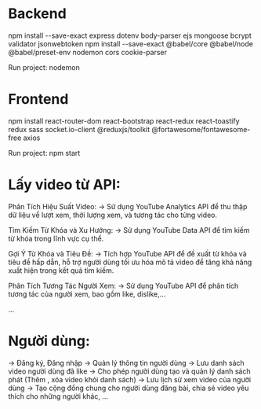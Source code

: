 # Backend

npm install --save-exact express dotenv body-parser ejs mongoose bcrypt validator jsonwebtoken
npm install --save-exact @babel/core @babel/node @babel/preset-env nodemon cors cookie-parser

Run project: nodemon

# Frontend

npm install react-router-dom react-bootstrap react-redux react-toastify redux sass socket.io-client @reduxjs/toolkit @fortawesome/fontawesome-free axios

Run project: npm start

# Lấy video từ API:

Phân Tích Hiệu Suất Video:
-> Sử dụng YouTube Analytics API để thu thập dữ liệu về lượt xem, thời lượng xem, và tương tác cho từng video.

Tìm Kiếm Từ Khóa và Xu Hướng:
-> Sử dụng YouTube Data API để tìm kiếm từ khóa trong lĩnh vực cụ thể.

Gợi Ý Từ Khóa và Tiêu Đề:
-> Tích hợp YouTube API để đề xuất từ khóa và tiêu đề hấp dẫn, hỗ trợ người dùng tối ưu hóa mô tả video để tăng khả năng xuất hiện trong kết quả tìm kiếm.

Phân Tích Tương Tác Người Xem:
-> Sử dụng YouTube API để phân tích tương tác của người xem, bao gồm like, dislike,...

...

# Người dùng:

-> Đăng ký, Đăng nhập
-> Quản lý thông tin người dùng
-> Lưu danh sách video người dùng đã like
-> Cho phép người dùng tạo và quản lý danh sách phát (Thêm , xóa video khỏi danh sách)
-> Lưu lịch sử xem video của người dùng
-> Tạo cộng đồng chung cho người dùng đăng bài, chia sẻ video yêu thích cho những người khác, ...
